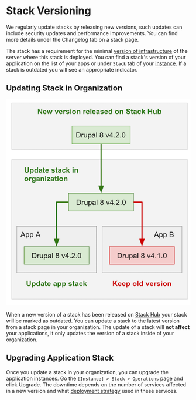 # Stack Versioning

We regularly update stacks by releasing new versions, such updates can include security updates and performance improvements. You can find more details under the Changelog tab on a stack page.

The stack has a requirement for the minimal [version of infrastructure](../infrastructure/versioning.md) of the server where this stack is deployed. You can find a stack's version of your application on the list of your apps or under `Stack` tab of your [instance](../apps/instances.md). If a stack is outdated you will see an appropriate indicator.

## Updating Stack in Organization

![](_images/stackhub-upgrade.png)

When a new version of a stack has been released on [Stack Hub](https://cloud.wodby.com/stackhub) your stack will be marked as outdated. You can update a stack to the latest version from a stack page in your organization. The update of a stack will **not affect** your applications, it only updates the version of a stack inside of your organization.

## Upgrading Application Stack

Once you update a stack in your organization, you can upgrade the application instances. Go the `[Instance] > Stack > Operations` page and click Upgrade. The downtime depends on the number of services affected in a new version and what <a href="template.html#deployment">deployment strategy</a> used in these services. 
